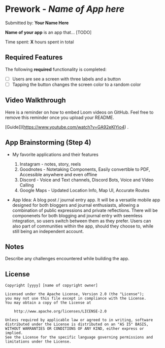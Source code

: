 # Prework - *Name of App here*

Submitted by: **Your Name Here**

**Name of your app** is an app that... [TODO] 

Time spent: **X** hours spent in total

## Required Features

The following **required** functionality is completed:

- [ ] Users are see a screen with three labels and a button
- [ ] Tapping the button changes the screen color to a random color
 
## Video Walkthrough

Here is a reminder on how to embed Loom videos on GitHub. Feel free to remove this reminder once you upload your README. 

[Guide]](https://www.youtube.com/watch?v=GA92eKlYio4) .

## App Brainstorming (Step 4)
- My favorite applications and their features 
  1. Instagram - notes, story, reels
  2. Goodnotes - Notetaking Components, Easily convertible to PDF, Accessible anywhere and even offline
  3. Discord - Voice and Text channels, Discord Bots, Voice and Video Calling
  4. Google Maps - Updated Location Info, Map UI, Accurate Routes

- App Idea:
  A blog post / journal entry app. It will be a versatile mobile app designed for both bloggers and
  journal enthusiasts, allowing a combination of public expressions and private reflections. There will be
  componenets for both blogging and journal entry with seemless integration, so users switch between them as
  they prefer. Users can also part of communities within the app, should they choose to, while still being an
  independent account. 

## Notes

Describe any challenges encountered while building the app.  

## License

    Copyright [yyyy] [name of copyright owner]

    Licensed under the Apache License, Version 2.0 (the "License");
    you may not use this file except in compliance with the License.
    You may obtain a copy of the License at

        http://www.apache.org/licenses/LICENSE-2.0

    Unless required by applicable law or agreed to in writing, software
    distributed under the License is distributed on an "AS IS" BASIS,
    WITHOUT WARRANTIES OR CONDITIONS OF ANY KIND, either express or implied.
    See the License for the specific language governing permissions and
    limitations under the License.
